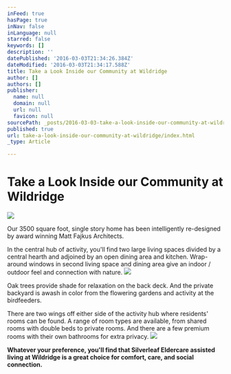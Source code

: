 ```yaml
---
inFeed: true
hasPage: true
inNav: false
inLanguage: null
starred: false
keywords: []
description: ''
datePublished: '2016-03-03T21:34:26.384Z'
dateModified: '2016-03-03T21:34:17.588Z'
title: Take a Look Inside our Community at Wildridge
author: []
authors: []
publisher:
  name: null
  domain: null
  url: null
  favicon: null
sourcePath: _posts/2016-03-03-take-a-look-inside-our-community-at-wildridge.md
published: true
url: take-a-look-inside-our-community-at-wildridge/index.html
_type: Article

---
```

# Take a Look Inside our Community at Wildridge
![](https://the-grid-user-content.s3-us-west-2.amazonaws.com/3424651b-433e-46ff-872a-6c7aaa5ea456.jpg)

Our 3500 square foot, single story home has been intelligently re-designed by award winning Matt Fajkus Architects.

In the central hub of activity, you'll find two large living spaces divided by a central hearth and adjoined by an open dining area and kitchen. Wrap-around windows in second living space and dining area give an indoor / outdoor feel and connection with nature.
![](https://the-grid-user-content.s3-us-west-2.amazonaws.com/d24581e2-80a6-4659-ace3-0ec77493bb76.jpg)

Oak trees provide shade for relaxation on the back deck. And the private backyard is awash in color from the flowering gardens and activity at the birdfeeders.

There are two wings off either side of the activity hub where residents' rooms can be found. A range of room types are available, from shared rooms with double beds to private rooms. And there are a few premium rooms with their own bathrooms for extra privacy.
![](https://the-grid-user-content.s3-us-west-2.amazonaws.com/2c2bedc1-fde3-4530-a4e8-fc80f1450f95.jpg)

**Whatever your preference, you'll find that Silverleaf Eldercare assisted living at Wildridge is a great choice for comfort, care, and social connection.**
